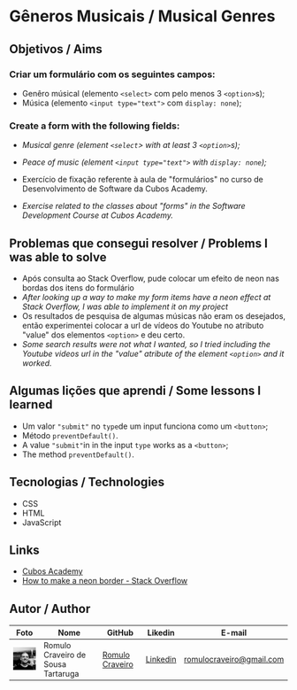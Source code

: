 # Gêneros Musicais / Musical Genres

## Objetivos / Aims

### Criar um formulário com os seguintes campos:
- Genêro músical (elemento `<select>` com pelo menos 3 `<option>`s);
- Música (elemento `<input type="text">` com `display: none`);

### Create a form with the following fields:
- _Musical genre (element `<select`> with at least 3 `<option>`s);_
- _Peace of music (element `<input type="text">` with `display: none`);_

- Exercício de fixação referente à aula de "formulários" no curso de Desenvolvimento de Software da Cubos Academy.
- _Exercise related to the classes about "forms" in the Software Development Course at Cubos Academy._

## Problemas que consegui resolver / Problems I was able to solve

* Após consulta ao Stack Overflow, pude colocar um efeito de neon nas bordas dos itens do formulário
* _After looking up a way to make my form items have a neon effect at Stack Overflow, I was able to implement it on my project_
* Os resultados de pesquisa de algumas músicas não eram os desejados, então experimentei colocar a url de vídeos do Youtube no atributo "value" dos elementos `<option>` e deu certo.
* _Some search results were not what I wanted, so I tried including the Youtube videos url in the "value" atribute of the element `<option>` and it worked._

## Algumas lições que aprendi / Some lessons I learned

* Um valor `"submit"` no `type`de um input funciona como um `<button>`;
* Método `preventDefault()`. 
* A value `"submit"`in in the input `type` works as a `<button>`;
* The method `preventDefault()`.

## Tecnologias / Technologies

* CSS
* HTML
* JavaScript

## Links 

* [Cubos Academy](https://cubos.academy/)
* [How to make a neon border - Stack Overflow](https://stackoverflow.com/questions/36478969/how-to-make-a-dotted-neon-border)

## Autor / Author

| Foto                                         | Nome                               | GitHub                                               | Likedin                                                 | E-mail                   |
| -------------------------------------------- | ---------------------------------- | ---------------------------------------------------- | ------------------------------------------------------- | ------------------------ |
| <img src="./assets/github.jpeg" width="100px"> | Romulo Craveiro de Sousa Tartaruga | [Romulo Craveiro](https://github.com/romulocraveiro) | [Linkedin](https://www.linkedin.com/in/romulocraveiro/) | romulocraveiro@gmail.com |